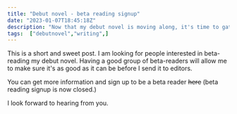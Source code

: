 ```yaml
---
title: "Debut novel - beta reading signup"
date: "2023-01-07T18:45:18Z"
description: "Now that my debut novel is moving along, it's time to gather beta-readers."
tags:  ["debutnovel","writing",]
---
```


This is a short and sweet post. I am looking for people interested in beta-reading my debut novel. Having a good group of beta-readers will allow me to make sure it's as good
as it can be before I send it to editors.

You can get more information and sign up to be a beta reader <s>here</s> (beta reading signup is now closed.)

I look forward to hearing from you.